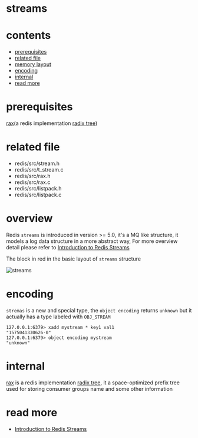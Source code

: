 # streams

# contents

* [prerequisites](#prerequisites)
* [related file](#related-file)
* [memory layout](#memory-layout)
* [encoding](#encoding)
* [internal](#internal)
* [read more](#read-more)

# prerequisites

[rax](https://github.com/zpoint/Redis-Internals/blob/5.0/Object/rax/rax.md)(a redis implementation [radix tree](https://redis.io/topics/streams-intro))


# related file
* redis/src/stream.h
* redis/src/t_stream.c
* redis/src/rax.h
* redis/src/rax.c
* redis/src/listpack.h
* redis/src/listpack.c

# overview

Redis `streams` is introduced in version >= 5.0, it's a MQ like structure, it models a log data structure in a more abstract way, For more overview detail please refer to [Introduction to Redis Streams](https://redis.io/topics/streams-intro)

The block in red in the basic layout of `streams` structure

![streams](https://github.com/zpoint/Redis-Internals/blob/5.0/Object/streams/streams.png)

# encoding

`stremas` is a new and special type, the `object encoding` returns `unknown` but it actually has a type labeled with `OBJ_STREAM`

    127.0.0.1:6379> xadd mystream * key1 val1
    "1575041330626-0"
    127.0.0.1:6379> object encoding mystream
    "unknown"

# internal





[rax](https://github.com/zpoint/Redis-Internals/blob/5.0/Object/rax/rax.md) is a redis implementation [radix tree](https://en.wikipedia.org/wiki/Radix_tree), it a space-optimized prefix tree used for storing consumer groups name and some other information



# read more
* [Introduction to Redis Streams](https://redis.io/topics/streams-intro)
